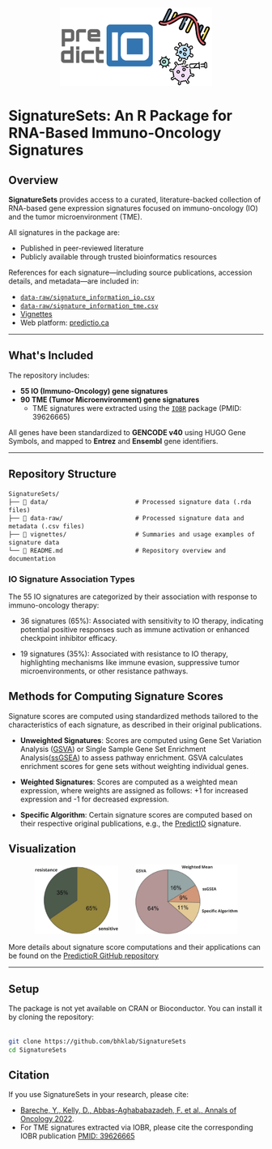 <p align="center">
  <img width="300" src="vignettes/SignatureSets_Logo.jpg">
</p>


# SignatureSets: An R Package for RNA-Based Immuno-Oncology Signatures

## Overview

**SignatureSets** provides access to a curated, literature-backed collection of RNA-based gene expression signatures focused on immuno-oncology (IO) and the tumor microenvironment (TME).

All signatures in the package are:
- Published in peer-reviewed literature
- Publicly available through trusted bioinformatics resources


References for each signature—including source publications, accession details, and metadata—are included in:
- [`data-raw/signature_information_io.csv`](https://github.com/bhklab/SignatureSets/blob/main/data-raw/signature_information_io.csv)
- [`data-raw/signature_information_tme.csv`](https://github.com/bhklab/SignatureSets/blob/main/data-raw/signature_information_tme.csv)
- [Vignettes](https://github.com/bhklab/SignatureSets/blob/main/vignettes/SignatureSets.Rmd)
- Web platform: [predictio.ca](https://predictio.ca/)

---

## What's Included

The repository includes:

- **55 IO (Immuno-Oncology) gene signatures**  
- **90 TME (Tumor Microenvironment) gene signatures**  
    - TME signatures were extracted using the [`IOBR`](https://github.com/IOBR/IOBR) package (PMID: 39626665)

All genes have been standardized to **GENCODE v40** using HUGO Gene Symbols, and mapped to **Entrez** and **Ensembl** gene identifiers.

---

## Repository Structure

```plaintext
SignatureSets/
├── 📁 data/                        # Processed signature data (.rda files)  
├── 📁 data-raw/                    # Processed signature data and metadata (.csv files) 
├── 📁 vignettes/                   # Summaries and usage examples of signature data
└── 📄 README.md                    # Repository overview and documentation
```

### IO Signature Association Types

The 55 IO signatures are categorized by their association with response to immuno-oncology therapy:

- 36 signatures (65%): Associated with sensitivity to IO therapy, indicating potential positive responses such as immune activation or enhanced checkpoint inhibitor efficacy.

- 19 signatures (35%): Associated with resistance to IO therapy, highlighting mechanisms like immune evasion, suppressive tumor microenvironments, or other resistance pathways.

                           
## Methods for Computing Signature Scores

Signature scores are computed using standardized methods tailored to the characteristics of each signature, as described in their original publications.

- **Unweighted Signatures**: Scores are computed using Gene Set Variation Analysis ([GSVA](https://bmcbioinformatics.biomedcentral.com/articles/10.1186/1471-2105-14-7)) or Single Sample Gene Set Enrichment Analysis([ssGSEA](https://pubmed.ncbi.nlm.nih.gov/16199517/)) to assess pathway enrichment. GSVA calculates enrichment scores for gene sets without weighting individual genes.

- **Weighted Signatures**: Scores are computed as a weighted mean expression, where weights are assigned as follows: +1 for increased expression and -1 for decreased expression. 

- **Specific Algorithm**: Certain signature scores are computed based on their respective original publications, e.g., the [PredictIO](https://pubmed.ncbi.nlm.nih.gov/36055464/) signature. 

## Visualization

<p align="center">
  <img width="33%" src="vignettes/SignatureSets_association.jpg" alt="SignatureSets Association"    style="margin-right: 30px;">
  <img width="40%" src="vignettes/SignatureSets_method.jpg" alt="SignatureSets Method">
</p>

More details about signature score computations and their applications can be found on the [PredictioR GitHub repository](https://github.com/bhklab/PredictioR)

---

## Setup
                                                                 
The package is not yet available on CRAN or Bioconductor. You can install it by cloning the repository:

``` bash

git clone https://github.com/bhklab/SignatureSets
cd SignatureSets

```

## Citation 
                                                                  
If you use SignatureSets in your research, please cite:

- [Bareche, Y., Kelly, D., Abbas-Aghababazadeh, F. et al., Annals of Oncology 2022](https://pubmed.ncbi.nlm.nih.gov/36055464/).
- For TME signatures extracted via IOBR, please cite the corresponding IOBR publication [PMID: 39626665](https://pubmed.ncbi.nlm.nih.gov/39626665/)
                                                                      
